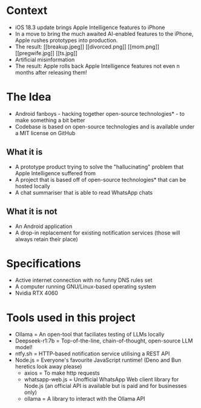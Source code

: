 # Context
- iOS 18.3 update brings Apple Intelligence features to iPhone
- In a move to bring the much awaited AI-enabled features to the iPhone, Apple rushes prototypes into production.
- The result:
[[breakup.jpeg]]
[[divorced.png]]
[[mom.png]]
[[pregwife.jpg]]
[[ts.jpg]]
- Artificial misinformation
- The result: Apple rolls back Apple Intelligence features not even n months after releasing them!

# The Idea
- Android fanboys - hacking together open-source technologies* - to make something a bit better
- Codebase is based on open-source technologies and is available under a MIT license on GitHub
## What it is
- A prototype product trying to solve the "hallucinating" problem that Apple Intelligence suffered from
- A project that is based off of open-source technologies* that can be hosted locally
- A chat summariser that is able to read WhatsApp chats
## What it is not
- An Android application
- A drop-in replacement for existing notification services (those will always retain their place)

# Specifications
- Active internet connection with no funny DNS rules set
- A computer running GNU/Linux-based operating system 
- Nvidia RTX 4060

# Tools used in this project
- Ollama = An open-tool that faciliates testing of LLMs locally
- Deepseek-r1:7b = Top-of-the-line, chain-of-thought, open-source LLM model!
- ntfy.sh = HTTP-based notification service utilising a REST API 
- Node.js = Everyone's favourite JavaScript runtime! (Deno and Bun heretics look away please)
    - axios = To make http requests
    - whatsapp-web.js = Unofficial WhatsApp Web client library for Node.js (an official API is available but is paid and for businesses only)
    - ollama = A library to interact with the Ollama API
